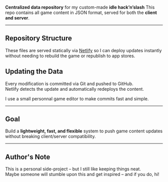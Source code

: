 
**Centralized data repository** for my custom-made **idle hack’n’slash** 
This repo contains all game content in JSON format, served for both the **client and server**.

---

## Repository Structure


These files are served statically via [Netlify](https://www.netlify.com/) so I can deploy updates instantly without needing to rebuild the game or republish to app stores.

## Updating the Data

Every modification is committed via Git and pushed to GitHub.  
Netlify detects the update and automatically redeploys the content.

I use a small personnal game editor to make commits fast and simple.

---

## Goal

Build a **lightweight, fast, and flexible** system to push game content updates without breaking client/server compatibility.

---

## Author's Note

This is a personal side-project – but I still like keeping things neat.  
Maybe someone will stumble upon this and get inspired – and if you do, hi!